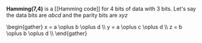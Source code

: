 **Hamming(7,4)** is a [[Hamming code]] for 4 bits of data with 3 bits. Let's say the data bits are $abcd$ and the parity bits are $xyz$

\begin{gather}
x = a \oplus b \oplus d \\\\
y = a \oplus c \oplus d \\\\
z = b \oplus b \oplus d \\\\
\end{gather}